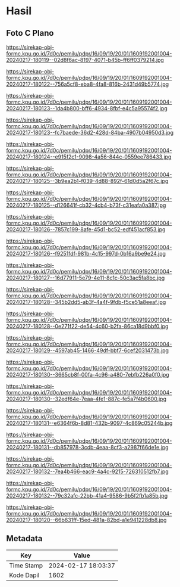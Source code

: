 # Hasil

## Foto C Plano

https://sirekap-obj-formc.kpu.go.id/7d0c/pemilu/pdpr/16/09/19/20/01/1609192001004-20240217-180119--02d8f6ac-8197-4071-b45b-ff6ff0379214.jpg

https://sirekap-obj-formc.kpu.go.id/7d0c/pemilu/pdpr/16/09/19/20/01/1609192001004-20240217-180122--756a5cf8-eba8-4fa8-816b-2431d49b5774.jpg

https://sirekap-obj-formc.kpu.go.id/7d0c/pemilu/pdpr/16/09/19/20/01/1609192001004-20240217-180123--1da4b800-bff6-4934-8fbf-e4c5a95574f2.jpg

https://sirekap-obj-formc.kpu.go.id/7d0c/pemilu/pdpr/16/09/19/20/01/1609192001004-20240217-180123--fc7baede-36d2-428d-84ba-4907b04950d3.jpg

https://sirekap-obj-formc.kpu.go.id/7d0c/pemilu/pdpr/16/09/19/20/01/1609192001004-20240217-180124--e915f2c1-9098-4a56-844c-0559ee786433.jpg

https://sirekap-obj-formc.kpu.go.id/7d0c/pemilu/pdpr/16/09/19/20/01/1609192001004-20240217-180125--3b9ea2b1-f039-4d88-892f-61d0d5a2f67c.jpg

https://sirekap-obj-formc.kpu.go.id/7d0c/pemilu/pdpr/16/09/19/20/01/1609192001004-20240217-180125--d126641f-cb32-4cb4-b73f-c31eafa0a387.jpg

https://sirekap-obj-formc.kpu.go.id/7d0c/pemilu/pdpr/16/09/19/20/01/1609192001004-20240217-180126--7857c199-8afe-45d1-bc52-edf451acf853.jpg

https://sirekap-obj-formc.kpu.go.id/7d0c/pemilu/pdpr/16/09/19/20/01/1609192001004-20240217-180126--f9251fdf-981b-4c15-997d-0b16a9be9e24.jpg

https://sirekap-obj-formc.kpu.go.id/7d0c/pemilu/pdpr/16/09/19/20/01/1609192001004-20240217-180127--16d77911-5e79-4e11-8c1c-50c3ac5fa8bc.jpg

https://sirekap-obj-formc.kpu.go.id/7d0c/pemilu/pdpr/16/09/19/20/01/1609192001004-20240217-180128--345b2dd5-ab3f-4a4f-9fdb-f5ce51a8eeaf.jpg

https://sirekap-obj-formc.kpu.go.id/7d0c/pemilu/pdpr/16/09/19/20/01/1609192001004-20240217-180128--0e271f22-de54-4c60-b2fa-86ca18d9bbf0.jpg

https://sirekap-obj-formc.kpu.go.id/7d0c/pemilu/pdpr/16/09/19/20/01/1609192001004-20240217-180129--4597ab45-1466-49df-bbf7-6cef2031473b.jpg

https://sirekap-obj-formc.kpu.go.id/7d0c/pemilu/pdpr/16/09/19/20/01/1609192001004-20240217-180130--3665cb8f-00fa-4c96-a480-7ebfb226a0f0.jpg

https://sirekap-obj-formc.kpu.go.id/7d0c/pemilu/pdpr/16/09/19/20/01/1609192001004-20240217-180130--32edf64e-7eaa-4fe1-887c-fe5a7f4b0600.jpg

https://sirekap-obj-formc.kpu.go.id/7d0c/pemilu/pdpr/16/09/19/20/01/1609192001004-20240217-180131--e6364f6b-8d81-432b-9097-4c869c05244b.jpg

https://sirekap-obj-formc.kpu.go.id/7d0c/pemilu/pdpr/16/09/19/20/01/1609192001004-20240217-180131--db857978-3cdb-4eaa-8cf3-a2987f66de1e.jpg

https://sirekap-obj-formc.kpu.go.id/7d0c/pemilu/pdpr/16/09/19/20/01/1609192001004-20240217-180132--7ea4b466-eac9-4a4c-9215-726310512fb7.jpg

https://sirekap-obj-formc.kpu.go.id/7d0c/pemilu/pdpr/16/09/19/20/01/1609192001004-20240217-180132--79c32afc-22bb-41a4-9586-9b5f2fb1a85b.jpg

https://sirekap-obj-formc.kpu.go.id/7d0c/pemilu/pdpr/16/09/19/20/01/1609192001004-20240217-180120--66b631ff-15ed-481a-82bd-a1e941228db8.jpg


## Metadata

| Key        | Value               |
| ---------- | ------------------- |
| Time Stamp | 2024-02-17 18:03:37 |
| Kode Dapil | 1602                |



